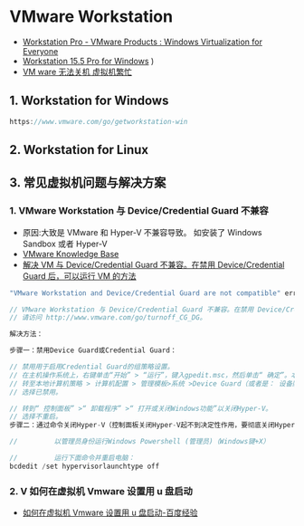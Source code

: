 # VMware Workstation

- [Workstation Pro - VMware Products : Windows Virtualization for Everyone](https://www.vmware.com/asean/products/workstation-pro.html)
- [Workstation 15.5 Pro for Windows](https://www.vmware.com/products/workstation-pro/workstation-pro-evaluation.html)
  )
- [VM ware 无法关机 虚拟机繁忙](https://blog.csdn.net/qq_34646546/article/details/86561183)

## 1. Workstation for Windows

```c#
https://www.vmware.com/go/getworkstation-win
```

## 2. Workstation for Linux

## 3. 常见虚拟机问题与解决方案

### 1. VMware Workstation 与 Device/Credential Guard 不兼容

- 原因:大致是 VMware 和 Hyper-V 不兼容导致。 如安装了 Windows Sandbox 或者 Hyper-V
- [VMware Knowledge Base](https://kb.vmware.com/s/article/2146361)
- [解决 VM 与 Device/Credential Guard 不兼容。在禁用 Device/Credential Guard 后，可以运行 VM 的方法](https://blog.csdn.net/qq_36761831/article/details/81175736)

```c#
"VMware Workstation and Device/Credential Guard are not compatible" error in VMware Workstation on Windows 10 host (2146361)

// VMware Workstation 与 Device/Credential Guard 不兼容。在禁用 Device/Credential Guard 后，可以运行 VMware Workstation。有关更多详细信息，
// 请访问 http://www.vmware.com/go/turnoff_CG_DG。

解决方法：

步骤一：禁用Device Guard或Credential Guard：

// 禁用用于启用Credential Guard的组策略设置。
// 在主机操作系统上，右键单击“开始” > “运行”，键入gpedit.msc，然后单击“ 确定”。本地组策略编辑器打开。
// 转至本地计算机策略 > 计算机配置 > 管理模板>系统 >Device Guard（或者是： 设备防护） > 启用基于虚拟化的安全性。
// 选择已禁用。

// 转到“ 控制面板” >“ 卸载程序” >“ 打开或关闭Windows功能”以关闭Hyper-V。
// 选择不重启。
步骤二：通过命令关闭Hyper-V（控制面板关闭Hyper-V起不到决定性作用，要彻底关闭Hyper-V）

//         以管理员身份运行Windows Powershell (管理员)（Windows键+X）

//         运行下面命令并重启电脑：
bcdedit /set hypervisorlaunchtype off
```

### 2. V 如何在虚拟机 Vmware 设置用 u 盘启动

- [如何在虚拟机 Vmware 设置用 u 盘启动-百度经验](https://jingyan.baidu.com/article/cbf0e5004d83022eaa289321.html)
